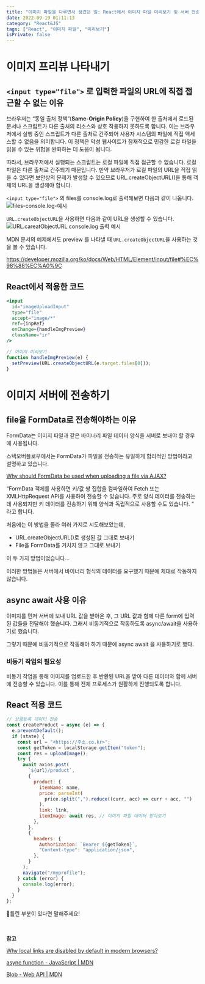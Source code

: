 ```yaml
---
title: "이미지 파일을 다루면서 생겼던 일: React에서 이미지 파일 미리보기 및 서버 전송하기"
date: 2022-09-19 01:11:13
category: "React&JS"
tags: ["React", "이미지 파일", "미리보기"]
isPrivate: false
---
```


# **이미지 프리뷰 나타내기**

## `<input type="file">` 로 입력한 파일의 URL에 직접 접근할 수 없는 이유

브라우저는 “동일 출처 정책”(**Same-Origin Policy**)을 구현하여 한 출처에서 로드된 문서나 스크립트가 다른 출처의 리소스와 상호 작용하지 못하도록 합니다. 이는 브라우저에서 실행 중인 스크립트가 다른 출처로 간주되어 사용자 시스템의 파일에 직접 액세스할 수 없음을 의미합니다. 이 정책은 악성 웹사이트가 잠재적으로 민감한 로컬 파일을 읽을 수 있는 위험을 완화하는 데 도움이 됩니다.

따라서, 브라우저에서 실행되는 스크립트는 로컬 파일에 직접 접근할 수 없습니다. 로컬 파일은 다른 출처로 간주되기 때문입니다. 만약 브라우저가 로컬 파일의 URL을 직접 읽을 수 있다면 보안상의 문제가 발생할 수 있으므로 URL.createObjectURL()을 통해 객체의 URL을 생성해야 합니다.

`<input type="file">` 의 files를 console.log로 출력해보면 다음과 같이 나옵니다.
![files-console.log-예시](/react/image.png)

`URL.createObjectURL`을 사용하면 다음과 같이 URL을 생성할 수 있습니다.
![URL.careatObjectURL console.log 출력 예시](/react/image-1.png)

MDN 문서의 예제에서도 preview 를 나타낼 때 `URL.createObjectURL`을 사용하는 것을 볼 수 있습니다.

https://developer.mozilla.org/ko/docs/Web/HTML/Element/input/file#%EC%98%88%EC%A0%9C

## React에서 적용한 코드

```jsx
<input
  id="imageUploadInput"
  type="file"
  accept="image/*"
  ref={inpRef}
  onChange={handleImgPreview}
  className="ir"
/>
```

```jsx
// 이미지 미리보기
function handleImgPreview(e) {
  setPreview(URL.createObjectURL(e.target.files[0]));
}
```

# **이미지 서버에 전송하기**

## file을 FormData로 전송해야하는 이유

FormData는 이미지 파일과 같은 바이너리 파일 데이터 양식을 서버로 보내야 할 경우에 사용됩니다.

스택오버플로우에서는 FormData가 파일을 전송하는 유일하게 합리적인 방법이라고 설명하고 있습니다.

[Why should FormData be used when uploading a file via AJAX?](https://stackoverflow.com/questions/55852521/why-should-formdata-be-used-when-uploading-a-file-via-ajax)

“FormData 객체를 사용하면 키/값 쌍 집합을 컴파일하여 Fetch 또는 XMLHttpRequest API를 사용하여 전송할 수 있습니다. 주로 양식 데이터를 전송하는 데 사용되지만 키 데이터를 전송하기 위해 양식과 독립적으로 사용할 수도 있습니다. “ 라고 합니다.

처음에는 이 방법을 몰라 여러 가지로 시도해보았는데,

- URL.createObjectURL()로 생성된 값 그대로 보내기
- File을 FormData를 거치지 않고 그대로 보내기

이 두 가지 방법이었습니다…

이러한 방법들은 서버에서 바이너리 형식의 데이터를 요구했기 때문에 제대로 작동하지 않습니다.

## async await 사용 이유

이미지를 먼저 서버에 보내 URL 값을 받아온 후, 그 URL 값과 함께 다른 form에 입력된 값들을 전달해야 했습니다. 그래서 비동기적으로 작동하도록 async/await을 사용하기로 했습니다.

그렇기 때문에 비동기적으로 작동해야 하기 때문에 async await 을 사용하기로 했다.

### **비동기 작업의 필요성**

비동기 작업을 통해 이미지를 업로드한 후 반환된 URL을 받아 다른 데이터와 함께 서버에 전송할 수 있습니다. 이를 통해 전체 프로세스가 원활하게 진행되도록 합니다.

## React 적용 코드

```jsx
// 상품등록 데이터 전송
const createProduct = async (e) => {
  e.preventDefault();
  if (state) {
    const url = "<https://주소.co.kr>";
    const getToken = localStorage.getItem("token");
    const res = uploadImage();
    try {
      await axios.post(
        `${url}/product`,
        {
          product: {
            itemName: name,
            price: parseInt(
              price.split(",").reduce((curr, acc) => curr + acc, "")
            ),
            link: link,
            itemImage: await res, // 이미지 파일 데이터 받아오기
          },
        },
        {
          headers: {
            Authorization: `Bearer ${getToken}`,
            "Content-type": "application/json",
          },
        }
      );
      navigate("/myprofile");
    } catch (error) {
      console.log(error);
    }
  }
};
```

📍틀린 부분이 있다면 말해주세요!

<br />

**참고**

[Why local links are disabled by default in modern browsers?](https://security.stackexchange.com/questions/153706/why-local-links-are-disabled-by-default-in-modern-browsers)

[async function - JavaScript | MDN](https://developer.mozilla.org/ko/docs/Web/JavaScript/Reference/Statements/async_function)

[Blob - Web API | MDN](https://developer.mozilla.org/ko/docs/Web/API/Blob)
